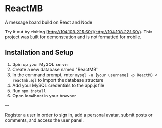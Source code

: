 # ReactMB

A message board build on React and Node

Try it out by visiting [http://104.198.225.69/](http://104.198.225.69/). This project was built for demonstration and is not formatted for mobile.

## Installation and Setup

1. Spin up your MySQL server
2. Create a new database named "ReactMB"
2. In the command prompt, enter `mysql -u [your username] -p ReactMB < reactmb.sql` to import the database structure
3. Add your MySQL credentials to the app.js file
4. Run `npm install`
5. Open localhost in your browser

--

Register a user in order to sign in, add a personal avatar, submit posts or comments, and access the user panel.



